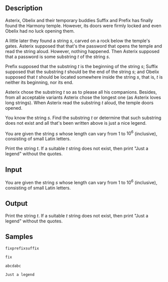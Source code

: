 ## Description

<div><p>Asterix, Obelix and their temporary buddies Suffix and Prefix has finally found the Harmony temple. However, its doors were firmly locked and even Obelix had no luck opening them.</p><p>A little later they found a string <span class="tex-span"><i>s</i></span>, carved on a rock below the temple's gates. Asterix supposed that that's the password that opens the temple and read the string aloud. However, nothing happened. Then Asterix supposed that a password is some substring <span class="tex-span"><i>t</i></span> of the string <span class="tex-span"><i>s</i></span>.</p><p>Prefix supposed that the substring <span class="tex-span"><i>t</i></span> is the beginning of the string <span class="tex-span"><i>s</i></span>; Suffix supposed that the substring <span class="tex-span"><i>t</i></span> should be the end of the string <span class="tex-span"><i>s</i></span>; and Obelix supposed that <span class="tex-span"><i>t</i></span> should be located somewhere inside the string <span class="tex-span"><i>s</i></span>, that is, <span class="tex-span"><i>t</i></span> is neither its beginning, nor its end.</p><p>Asterix chose the substring <span class="tex-span"><i>t</i></span> so as to please all his companions. Besides, from all acceptable variants Asterix chose the longest one (as Asterix loves long strings). When Asterix read the substring <span class="tex-span"><i>t</i></span> aloud, the temple doors opened. </p><p>You know the string <span class="tex-span"><i>s</i></span>. Find the substring <span class="tex-span"><i>t</i></span> or determine that such substring does not exist and all that's been written above is just a nice legend.</p></div><div class="input-specification"><p>You are given the string <span class="tex-span"><i>s</i></span> whose length can vary from <span class="tex-span">1</span> to <span class="tex-span">10<sup class="upper-index">6</sup></span> (inclusive), consisting of small Latin letters.</p></div><div class="output-specification"><p>Print the string <span class="tex-span"><i>t</i></span>. If a suitable <span class="tex-span"><i>t</i></span> string does not exist, then print "<span class="tex-font-style-tt">Just a legend</span>" without the quotes.</p></div>


## Input

<p>You are given the string <span class="tex-span"><i>s</i></span> whose length can vary from <span class="tex-span">1</span> to <span class="tex-span">10<sup class="upper-index">6</sup></span> (inclusive), consisting of small Latin letters.</p>


## Output

<p>Print the string <span class="tex-span"><i>t</i></span>. If a suitable <span class="tex-span"><i>t</i></span> string does not exist, then print "<span class="tex-font-style-tt">Just a legend</span>" without the quotes.</p>


## Samples

```input1
fixprefixsuffix

```

```output1
fix
```






```input2
abcdabc

```

```output2
Just a legend
```



